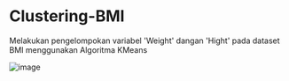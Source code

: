 # Clustering-BMI
Melakukan pengelompokan variabel 'Weight' dangan 'Hight' pada dataset BMI menggunakan Algoritma KMeans

![image](https://user-images.githubusercontent.com/91016078/175757786-86bd8a19-c2bb-442a-8819-411c333b746e.png)

